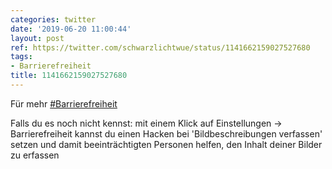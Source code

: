 ```yaml
---
categories: twitter
date: '2019-06-20 11:00:44'
layout: post
ref: https://twitter.com/schwarzlichtwue/status/1141662159027527680
tags:
- Barrierefreiheit
title: 1141662159027527680
---
```

Für mehr [#Barrierefreiheit](/t/barrierefreiheit) 

Falls du es noch nicht kennst: mit einem Klick auf Einstellungen -&gt; Barrierefreiheit kannst du einen Hacken bei 'Bildbeschreibungen verfassen' setzen und damit beeinträchtigten Personen helfen, den Inhalt deiner Bilder zu erfassen 